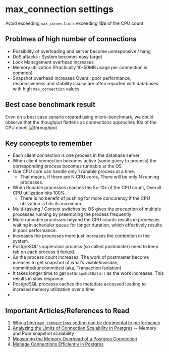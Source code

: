 # max_connection settings
Avoid exceeding `max_connections` exceeding **10x** of the CPU count


## Problmes of high number of connections
* Possibility of overloading and server become unresponsive / hang
* DoS attacks : System becomes easy target
* Lock Management overhead increases
* Memory utilization (Practically 10-50MB usage per connection is common)
* Snapshot overhead increases
Overall poor performance, responsiveness and stability issuse are often reported with databases with high `max_connection` values

## Best case benchmark result
 Even on a best case senario created using micro-benchmark, we could observe that the thoughput flattens as connections approches 10x of the CPU count
 ![throughput](../throughput.png)

## Key concepts to remember
* Each client connection is one process in the database server
* When client connection becomes active (some query to process) the corresponding process becomes runnable at the OS
* One CPU core can handle only 1 runable process at a time.
  * That means, if there are N CPU cores, There will be only N running processes.
* When Runable processes reaches the 5x-10x of the CPU count, Overall CPU utilization hits 100% .
  * There is no benefit of pushing for more concurency if the CPU utilization is hits its maximum.
* Multi-tasking / Context switches by OS gives the preception of multiple processes running by preempting the process frequently
* More runnable processes beyond the CPU counts results in processes waiting in scheduler queue for longer duration, which effectively results in poor performance.
* Increases the processes more just increases the contention in the system.
* PostgreSQL's supervisor process (so called postmaster) need to keep tab on each process it forked.
 * As the process count increases, The work of postmaster become inreases to get snapshot of what’s visible/invisible, committed/uncommitted (aka, Transaction Isolation)
 * It takes longer time to get  `GetSnapshotData()` as the work increases. This results in slow responce.
 * PostgreSQL processs caches the metadata accessed leading to incrased memory utilization over a time
 * 
  
## Important Articles/References to Read
 1. [Why a high `max_connections` setting can be detrimental to performance](https://richyen.com/postgres/2021/09/03/less-is-more-max-connections.html)
 2. [Analyzing the Limits of Connection Scalability in Postgres](https://www.citusdata.com/blog/2020/10/08/analyzing-connection-scalability/) -- Memory and Poor snapshot scalability 
 3. [Measuring the Memory Overhead of a Postgres Connection](https://blog.anarazel.de/2020/10/07/measuring-the-memory-overhead-of-a-postgres-connection/)
 4. [Manage Connections Efficiently in Postgres](https://brandur.org/postgres-connections)




  
